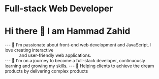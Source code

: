 # Full-stack Web Developer
# Hi there 👋 I am Hammad Zahid

--- 🌟 I'm passionate about front-end web development and JavaScript. I love creating interactive <br> &nbsp;&nbsp;&nbsp;&nbsp;&nbsp;&nbsp;&nbsp;&nbsp;&nbsp;&nbsp;&nbsp;
        and user-friendly web applications. <br>
--- 🚀 I'm on a journey to become a full-stack developer, continuously learning and growing my skills.
--- 🚀 Helping clients to achieve the dream products by delivering complex products
